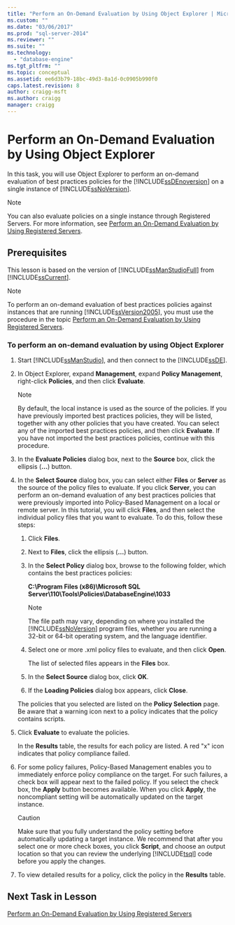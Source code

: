 ```yaml
---
title: "Perform an On-Demand Evaluation by Using Object Explorer | Microsoft Docs"
ms.custom: ""
ms.date: "03/06/2017"
ms.prod: "sql-server-2014"
ms.reviewer: ""
ms.suite: ""
ms.technology: 
  - "database-engine"
ms.tgt_pltfrm: ""
ms.topic: conceptual
ms.assetid: ee6d3b79-18bc-49d3-8a1d-0c0905b990f0
caps.latest.revision: 8
author: craigg-msft
ms.author: craigg
manager: craigg
---
```

# Perform an On-Demand Evaluation by Using Object Explorer
  In this task, you will use Object Explorer to perform an on-demand evaluation of best practices policies for the [!INCLUDE[ssDEnoversion](../includes/ssdenoversion-md.md)] on a single instance of [!INCLUDE[ssNoVersion](../includes/ssnoversion-md.md)].  
  
> [!NOTE]  
>  You can also evaluate policies on a single instance through Registered Servers. For more information, see [Perform an On-Demand Evaluation by Using Registered Servers](../../2014/tutorials/perform-an-on-demand-evaluation-by-using-registered-servers.md).  
  
## Prerequisites  
 This lesson is based on the version of [!INCLUDE[ssManStudioFull](../includes/ssmanstudiofull-md.md)] from [!INCLUDE[ssCurrent](../includes/sscurrent-md.md)].  
  
> [!NOTE]  
>  To perform an on-demand evaluation of best practices policies against instances that are running [!INCLUDE[ssVersion2005](../includes/ssversion2005-md.md)], you must use the procedure in the topic [Perform an On-Demand Evaluation by Using Registered Servers](../../2014/tutorials/perform-an-on-demand-evaluation-by-using-registered-servers.md).  
  
### To perform an on-demand evaluation by using Object Explorer  
  
1.  Start [!INCLUDE[ssManStudio](../includes/ssmanstudio-md.md)], and then connect to the [!INCLUDE[ssDE](../includes/ssde-md.md)].  
  
2.  In Object Explorer, expand **Management**, expand **Policy Management**, right-click **Policies**, and then click **Evaluate**.  
  
    > [!NOTE]  
    >  By default, the local instance is used as the source of the policies. If you have previously imported best practices policies, they will be listed, together with any other policies that you have created. You can select any of the imported best practices policies, and then click **Evaluate**. If you have not imported the best practices policies, continue with this procedure.  
  
3.  In the **Evaluate Policies** dialog box, next to the **Source** box, click the ellipsis (**…**) button.  
  
4.  In the **Select Source** dialog box, you can select either **Files** or **Server** as the source of the policy files to evaluate. If you click **Server**, you can perform an on-demand evaluation of any best practices policies that were previously imported into Policy-Based Management on a local or remote server. In this tutorial, you will click **Files**, and then select the individual policy files that you want to evaluate. To do this, follow these steps:  
  
    1.  Click **Files**.  
  
    2.  Next to **Files**, click the ellipsis (**…**) button.  
  
    3.  In the **Select Policy** dialog box, browse to the following folder, which contains the best practices policies:  
  
         **C:\Program Files (x86)\Microsoft SQL Server\110\Tools\Policies\DatabaseEngine\1033**  
  
        > [!NOTE]  
        >  The file path may vary, depending on where you installed the [!INCLUDE[ssNoVersion](../includes/ssnoversion-md.md)] program files, whether you are running a 32-bit or 64-bit operating system, and the language identifier.  
  
    4.  Select one or more .xml policy files to evaluate, and then click **Open**.  
  
         The list of selected files appears in the **Files** box.  
  
    5.  In the **Select Source** dialog box, click **OK**.  
  
    6.  If the **Loading Policies** dialog box appears, click **Close**.  
  
     The policies that you selected are listed on the **Policy Selection** page. Be aware that a warning icon next to a policy indicates that the policy contains scripts.  
  
5.  Click **Evaluate** to evaluate the policies.  
  
     In the **Results** table, the results for each policy are listed. A red "x" icon indicates that policy compliance failed.  
  
6.  For some policy failures, Policy-Based Management enables you to immediately enforce policy compliance on the target. For such failures, a check box will appear next to the failed policy. If you select the check box, the **Apply** button becomes available. When you click **Apply**, the noncompliant setting will be automatically updated on the target instance.  
  
    > [!CAUTION]  
    >  Make sure that you fully understand the policy setting before automatically updating a target instance. We recommend that after you select one or more check boxes, you click **Script**, and choose an output location so that you can review the underlying [!INCLUDE[tsql](../includes/tsql-md.md)] code before you apply the changes.  
  
7.  To view detailed results for a policy, click the policy in the **Results** table.  
  
## Next Task in Lesson  
 [Perform an On-Demand Evaluation by Using Registered Servers](../../2014/tutorials/perform-an-on-demand-evaluation-by-using-registered-servers.md)  
  
  
